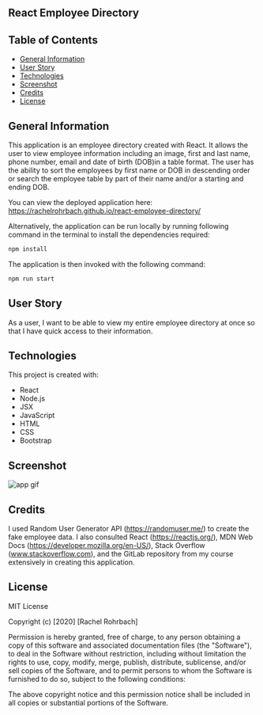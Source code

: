 ## React Employee Directory

## Table of Contents
* [General Information](#general-information)
* [User Story](user-story)
* [Technologies](#technologies)
* [Screenshot](#screenshot)
* [Credits](#credits)
* [License](#license)

## General Information
This application is an employee directory created with React. It allows the user to view employee information including an image, first and last name, phone number, email and date of birth (DOB)in a table format. The user has the ability to sort the employees by first name or DOB in descending order or search the employee table by part of their name and/or a starting and ending DOB.  

You can view the deployed application here: https://rachelrohrbach.github.io/react-employee-directory/

Alternatively, the application can be run locally by running following command in the terminal to install the dependencies required:
```sh
npm install
```
The application is then invoked with the following command:
```sh
npm run start
```

## User Story
As a user, I want to be able to view my entire employee directory at once so that I have quick access to their information.

## Technologies
This project is created with: 
* React 
* Node.js 
* JSX
* JavaScript
* HTML
* CSS
* Bootstrap

## Screenshot
![app gif](./public/assets/images/app-demo.gif)


## Credits
I used Random User Generator API (https://randomuser.me/) to create the fake employee data. I also consulted React (https://reactjs.org/), MDN Web Docs (https://developer.mozilla.org/en-US/), Stack Overflow (www.stackoverflow.com), and the GitLab repository from my course extensively in creating this application. 

## License
MIT License

Copyright (c) [2020] [Rachel Rohrbach]

Permission is hereby granted, free of charge, to any person obtaining a copy
of this software and associated documentation files (the "Software"), to deal
in the Software without restriction, including without limitation the rights
to use, copy, modify, merge, publish, distribute, sublicense, and/or sell
copies of the Software, and to permit persons to whom the Software is
furnished to do so, subject to the following conditions:

The above copyright notice and this permission notice shall be included in all
copies or substantial portions of the Software.